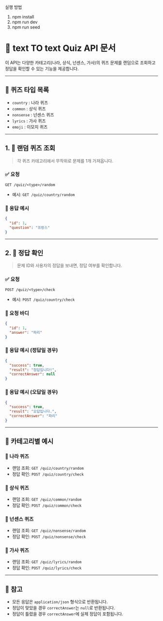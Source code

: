 실행 방법

1. npm install
2. npm run dev
3. npm run seed

# 📘 text TO text Quiz API 문서

이 API는 다양한 카테고리(나라, 상식, 넌센스, 가사)의 퀴즈 문제를 랜덤으로 조회하고 정답을 확인할 수 있는 기능을 제공합니다.

---

## 🧩 퀴즈 타입 목록

- `country` : 나라 퀴즈
- `common` : 상식 퀴즈
- `nonsense` : 넌센스 퀴즈
- `lyrics` : 가사 퀴즈
- `emoji` : 이모지 퀴즈

---

## 1. 📌 랜덤 퀴즈 조회

> 각 퀴즈 카테고리에서 무작위로 문제를 1개 가져옵니다.

### ✅ 요청

```http
GET /quiz/<type>/random
```

- 예시: `GET /quiz/country/random`

### 🔁 응답 예시

```json
{
  "id": 1,
  "question": "프랑스"
}
```

---

## 2. 📌 정답 확인

> 문제 ID와 사용자의 정답을 보내면, 정답 여부를 확인합니다.

### ✅ 요청

```http
POST /quiz/<type>/check
```

- 예시: `POST /quiz/country/check`

### 📨 요청 바디

```json
{
  "id": 1,
  "answer": "파리"
}
```

### 🔁 응답 예시 (정답일 경우)

```json
{
  "success": true,
  "result": "정답입니다!",
  "correctAnswer": null
}
```

### 🔁 응답 예시 (오답일 경우)

```json
{
  "success": true,
  "result": "오답입니다.",
  "correctAnswer": "파리"
}
```

---

## 📂 카테고리별 예시

### 📍 나라 퀴즈

- 랜덤 조회: `GET /quiz/country/random`
- 정답 확인: `POST /quiz/country/check`

### 📍 상식 퀴즈

- 랜덤 조회: `GET /quiz/common/random`
- 정답 확인: `POST /quiz/common/check`

### 📍 넌센스 퀴즈

- 랜덤 조회: `GET /quiz/nonsense/random`
- 정답 확인: `POST /quiz/nonsense/check`

### 📍 가사 퀴즈

- 랜덤 조회: `GET /quiz/lyrics/random`
- 정답 확인: `POST /quiz/lyrics/check`

---

## 📌 참고

- 모든 응답은 `application/json` 형식으로 반환됩니다.
- 정답이 맞았을 경우 `correctAnswer`는 `null`로 반환됩니다.
- 정답이 틀렸을 경우 `correctAnswer`에 실제 정답이 포함됩니다.
